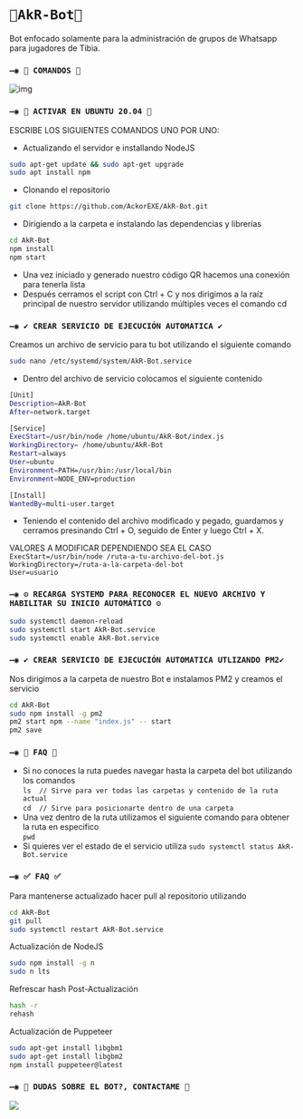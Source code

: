 # `🤖AkR-Bot🤖`
Bot enfocado solamente para la administración de grupos de Whatsapp para jugadores de Tibia.

### `—◉ 🧿 COMANDOS 🧿`
![img](https://i.imgur.com/1acZqod.png)

### `—◉ 👾 ACTIVAR EN UBUNTU 20.04 👾`
ESCRIBE LOS SIGUIENTES COMANDOS UNO POR UNO:
- Actualizando el servidor e installando NodeJS
```bash
sudo apt-get update && sudo apt-get upgrade
sudo apt install npm
```
- Clonando el repositorio
```bash
git clone https://github.com/AckorEXE/AkR-Bot.git
```
- Dirigiendo a la carpeta e instalando las dependencias y librerías
```bash
cd AkR-Bot
npm install
npm start
```
- Una vez iniciado y generado nuestro código QR hacemos una conexión para tenerla lista
- Después cerramos el script con Ctrl + C y nos dirigimos a la raíz principal de nuestro servidor utilizando múltiples veces el comando cd

### `—◉ ✔️ CREAR SERVICIO DE EJECUCIÓN AUTOMATICA ✔️`
Creamos un archivo de servicio para tu bot utilizando el siguiente comando
```bash
sudo nano /etc/systemd/system/AkR-Bot.service
```
- Dentro del archivo de servicio colocamos el siguiente contenido
```bash
[Unit]
Description=AkR-Bot
After=network.target

[Service]
ExecStart=/usr/bin/node /home/ubuntu/AkR-Bot/index.js
WorkingDirectory= /home/ubuntu/AkR-Bot
Restart=always
User=ubuntu
Environment=PATH=/usr/bin:/usr/local/bin
Environment=NODE_ENV=production

[Install]
WantedBy=multi-user.target
```
- Teniendo el contenido del archivo modificado y pegado, guardamos y cerramos presinando Ctrl + O, seguido de Enter y luego Ctrl + X.   

VALORES A MODIFICAR DEPENDIENDO SEA EL CASO  
`ExecStart=/usr/bin/node /ruta-a-tu-archivo-del-bot.js`  
`WorkingDirectory=/ruta-a-la-carpeta-del-bot`  
`User=usuario`  

### `—◉ ⚙️ RECARGA SYSTEMD PARA RECONOCER EL NUEVO ARCHIVO Y HABILITAR SU INICIO AUTOMÁTICO ⚙️`
```bash
sudo systemctl daemon-reload
sudo systemctl start AkR-Bot.service
sudo systemctl enable AkR-Bot.service
```

### `—◉ ✔️ CREAR SERVICIO DE EJECUCIÓN AUTOMATICA UTLIZANDO PM2✔️`
Nos dirigimos a la carpeta de nuestro Bot e instalamos PM2 y creamos el servicio
```bash
cd AkR-Bot
sudo npm install -g pm2
pm2 start npm --name "index.js" -- start
pm2 save
```

### `—◉ 🤔 FAQ 🤔`
- Si no conoces la ruta puedes navegar hasta la carpeta del bot utilizando los comandos  
`ls  // Sirve para ver todas las carpetas y contenido de la ruta actual`  
`cd  // Sirve para posicionarte dentro de una carpeta`  
- Una vez dentro de la ruta utilizamos el siguiente comando para obtener la ruta en especifico  
`pwd`
- Si quieres ver el estado de el servicio utiliza
`sudo systemctl status AkR-Bot.service`

### `—◉ ✅ FAQ ✅`
Para mantenerse actualizado hacer pull al repositorio utilizando
```bash
cd AkR-Bot
git pull
sudo systemctl restart AkR-Bot.service
```

Actualización de NodeJS
```bash
sudo npm install -g n
sudo n lts
```

Refrescar hash Post-Actualización
```bash
hash -r
rehash
```

Actualización de Puppeteer
```bash
sudo apt-get install libgbm1
sudo apt-get install libgbm2
npm install puppeteer@latest
```

### `—◉ 👑 DUDAS SOBRE EL BOT?, CONTACTAME 👑`
<a href="http://wa.me/528251002140" target="blank"><img src="https://img.shields.io/badge/ACKOR-25D366?style=for-the-badge&logo=whatsapp&logoColor=white" /></a>
